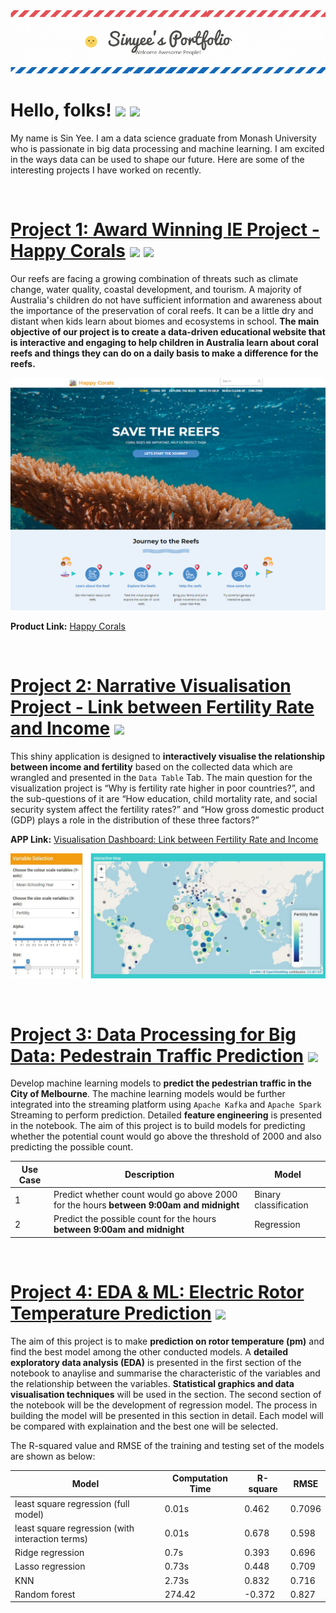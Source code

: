 <img src="https://github.com/sinyeen/Sinyeen_Portfolio/blob/main/Images/Sinyee's%20Portfolio.gif">

# Hello, folks! <img src="https://github.githubassets.com/images/icons/emoji/unicode/1f467.png?v8" width="30px"> <img src="https://raw.githubusercontent.com/MartinHeinz/MartinHeinz/master/wave.gif" width="30px">
My name is Sin Yee. I am a data science graduate from Monash University who is passionate in big data processing and machine learning. I am excited in the ways data can be used to shape our future. Here are some of the interesting projects I have worked on recently.

<br>

# [Project 1: Award Winning IE Project - Happy Corals](https://github.com/sinyeen/HappyCorals.git) <img src="https://github.githubassets.com/images/icons/emoji/unicode/1f422.png?v8" width="30px"> <img src="https://github.githubassets.com/images/icons/emoji/unicode/1f3d6.png?v8" width="30px">
Our reefs are facing a growing combination of threats such as climate change, water quality, coastal development, and tourism. A majority of Australia's children do not have sufficient information and awareness about the importance of the preservation of coral reefs. It can be a little dry and distant when kids learn about biomes and ecosystems in school. **The main objective of our project is to create a data-driven educational website that is interactive and engaging to help children in Australia learn about coral reefs and things they can do on a daily basis to make a difference for the reefs.**

![](https://github.com/sinyeen/HappyCorals/blob/main/Images/web.PNG)

**Product Link:** [Happy Corals](https://www.happycoral.tk/)

<br>

# [Project 2: Narrative Visualisation Project - Link between Fertility Rate and Income](https://github.com/sinyeen/Fertility_Income_Visualisation.git) <img src="https://github.githubassets.com/images/icons/emoji/unicode/1f476.png?v8" width="30px">
This shiny application is designed to **interactively visualise the relationship between income and fertility** based on the collected data which are wrangled and presented in the `Data Table` Tab. The main question for the visualization project is “Why is fertility rate higher in poor countries?”, and the sub-questions of it are “How education, child mortality rate, and social security system affect the fertility rates?” and “How gross domestic product (GDP) plays a role in the distribution of these three factors?” 

**APP Link:** [Visualisation Dashboard: Link between Fertility Rate and Income](https://sinyee-neo.shinyapps.io/Fertility_Income_Link/)

![](https://github.com/sinyeen/Sinyeen_Portfolio/blob/main/Images/map.JPG)

<br>

# [Project 3: Data Processing for Big Data: Pedestrain Traffic Prediction](https://github.com/sinyeen/Pedestrain_Traffic_Prediction_BigData.git) <img src="https://github.githubassets.com/images/icons/emoji/unicode/1f6a6.png?v8" width="30px">
Develop machine learning models to **predict the pedestrian traffic in the City of Melbourne**. The machine learning models would be further integrated into the streaming platform using `Apache Kafka` and `Apache Spark` Streaming to perform prediction. Detailed **feature engineering** is presented in the notebook. The aim of this project is to build models for predicting whether the potential count would go above the threshold of 2000 and also predicting the possible count.

| Use Case | Description | Model |
| --- | ----------- | --- |
| 1 | Predict whether count would go above 2000 for the hours **between 9:00am and midnight** | Binary classification|
| 2 | Predict the possible count for the hours **between 9:00am and midnight** | Regression |

<br>

# [Project 4: EDA & ML: Electric Rotor Temperature Prediction](https://github.com/sinyeen/Electric-Rotor-Temperature-Prediction.git) <img src="https://github.githubassets.com/images/icons/emoji/unicode/1f50c.png?v8" width="30px">
The aim of this project is to make **prediction on rotor temperature (pm)** and find the best model among the other conducted models. A **detailed exploratory data analysis (EDA)** is presented in the first section of the notebook to anaylise and summarise the characteristic of the variables and the relationship between the variables. **Statistical graphics and data visualisation techniques** will be used in the section. The second section of the notebook will be the development of regression model. The process in building the model will be presented in this section in detail. Each model will be compared with explaination and the best one will be selected.

The R-squared value and RMSE of the training and testing set of the models are shown as below:

|Model  |Computation Time|R-square  |RMSE                                                                            |
|-----------|-----------|----------|--------------------------------------------------------------------------------------|
|least square regression (full model)|0.01s|0.462|0.7096|
|least square regression (with interaction terms)|0.01s  |0.678|0.598|
|Ridge regression    |0.7s  |0.393|0.696| 
|Lasso regression        |0.73s  |0.448|0.709     |
|KNN        |2.73s  |0.832|0.716|
|Random forest|274.42  |-0.372|0.827                                    |
